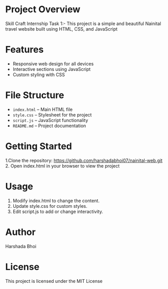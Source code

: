 # Project Overview
 Skill Craft Internship Task 1:- This project is a simple and beautiful Nainital travel website built using HTML, CSS, and JavaScript

# Features
- Responsive web design for all devices  
- Interactive sections using JavaScript  
- Custom styling with CSS

# File Structure
- `index.html` – Main HTML file  
- `style.css` – Stylesheet for the project  
- `script.js` – JavaScript functionality  
- `README.md` – Project documentation

# Getting Started
1.Clone the repository:
https://github.com/harshadabhoi07/nainital-web.git
2. Open index.html in your browser to view the project

# Usage
1. Modify index.html to change the content.
2. Update style.css for custom styles.
3. Edit script.js to add or change interactivity.

# Author
Harshada Bhoi

# License
This project is licensed under the MIT License
